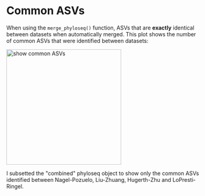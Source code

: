 # Common ASVs

When using the `merge_phyloseq()` function, ASVs that are **exactly** identical between datasets when automatically merged.
This plot shows the number of common ASVs that were identified between datasets:

<img src="/Users/scarcy/Projects/IBS_Meta-analysis_16S/data/analysis-combined/01_Merge-Datasets/commonASV_merge-phyloseq-funct.jpg" alt="show common ASVs" width="300"/>

I subsetted the "combined" phyloseq object to show only the common ASVs identified between Nagel-Pozuelo, Liu-Zhuang, Hugerth-Zhu and LoPresti-Ringel.